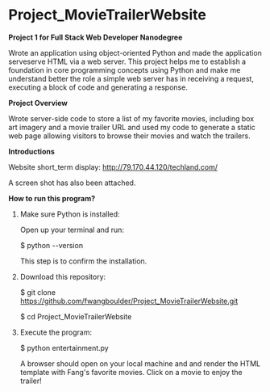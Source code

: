 # Project_MovieTrailerWebsite
**Project 1 for Full Stack Web Developer Nanodegree**

Wrote an application using object-oriented Python and made the application serveserve HTML via a web server. This project helps me to establish a foundation in core programming concepts using Python and make me  understand better  the role a simple web server has in receiving a request, executing a block of code and generating a response.

**Project Overview**

Wrote server-side code to store a list of my favorite movies, including box art imagery and a movie trailer URL and used my code to generate a static web page allowing visitors to browse their movies and watch the trailers.

**Introductions**

Website short_term display: http://79.170.44.120/techland.com/

A screen shot has also been attached.

**How to run this program?**

1. Make sure Python is installed:

    Open up your terminal and run:

    $ python --version

    This step is to confirm the installation.

2. Download this repository:

    $ git clone https://github.com/fwangboulder/Project_MovieTrailerWebsite.git

    $ cd Project_MovieTrailerWebsite

3. Execute the program:

    $ python entertainment.py

    A browser should open on your local machine and and render the HTML template
with Fang's favorite movies. Click on a movie to enjoy the trailer!

